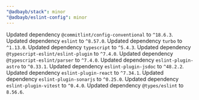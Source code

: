 ```yaml
---
"@adbayb/stack": minor
"@adbayb/eslint-config": minor
---
```


Updated dependency `@commitlint/config-conventional` to `^18.6.3`.
Updated dependency `eslint` to `^8.57.0`.
Updated dependency `turbo` to `^1.13.0`.
Updated dependency `typescript` to `^5.4.3`.
Updated dependency `@typescript-eslint/eslint-plugin` to `^7.4.0`.
Updated dependency `@typescript-eslint/parser` to `^7.4.0`.
Updated dependency `eslint-plugin-astro` to `^0.33.1`.
Updated dependency `eslint-plugin-jsdoc` to `^48.2.2`.
Updated dependency `eslint-plugin-react` to `^7.34.1`.
Updated dependency `eslint-plugin-sonarjs` to `^0.25.0`.
Updated dependency `eslint-plugin-vitest` to `^0.4.0`.
Updated dependency `@types/eslint` to `8.56.6`.
